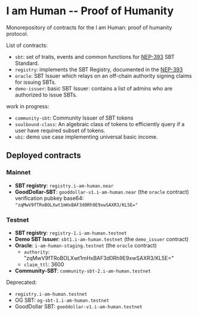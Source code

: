 # I am Human -- Proof of Humanity

Monorepository of contracts for the I am Human: proof of humanity protocol.

List of contracts:

- `sbt`: set of traits, events and common functions for [NEP-393](https://github.com/near/NEPs/pull/393/) SBT Standard.
- `registry`: implements the SBT Registry, documented in the [NEP-393](https://github.com/near/NEPs/pull/393/)
- `oracle`: SBT Issuer which relays on an off-chain authority signing claims for issuing SBTs.
- `demo-issuer`: basic SBT Issuer: contains a list of admins who are authorized to issue SBTs.

work in progress:

- `community-sbt`: Community Issuer of SBT tokens
- `soulbound-class`: An algebraic class of tokens to efficiently query if a user have required subset of tokens.
- `ubi`: demo use case implementing universal basic income.

## Deployed contracts

### Mainnet

- **SBT registry**: `registry.i-am-human.near`
- **GoodDollar-SBT**: `gooddollar-v1.i-am-human.near` (the `oracle` contract)
  verification pubkey base64: `"zqMwV9fTRoBOLXwt1mHxBAF3d0Rh9E9xwSAXR3/KL5E="`

### Testnet

- **SBT registry**: `registry-1.i-am-human.testnet`
- **Demo SBT Issuer**: `sbt1.i-am-human.testnet` (the `demo_issuer` contract)
- **Oracle**: `i-am-human-staging.testnet` (the `oracle` contract)
  - `authority`: "zqMwV9fTRoBOLXwt1mHxBAF3d0Rh9E9xwSAXR3/KL5E="
  - `claim_ttl`: 3600
- **Community-SBT**: `community-sbt-2.i-am-human.testnet`

Deprecated:

- `registry.i-am-human.testnet`
- OG SBT: `og-sbt-1.i-am-human.testnet`
- GoodDollar SBT: `gooddollar-v1.i-am-human.testnet`
